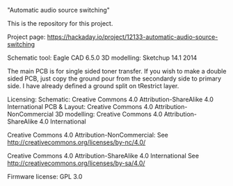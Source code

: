 "Automatic audio source switching"

This is the repository for this project.

Project page:
https://hackaday.io/project/12133-automatic-audio-source-switching

Schematic tool: Eagle CAD 6.5.0
3D modelling: Sketchup 14.1 2014

The main PCB is for single sided toner transfer.  If you wish to make a double sided
PCB, just copy the ground pour from the secondardy side to primary side.  I have already
defined a ground split on tRestrict layer.

Licensing:
Schematic: Creative Commons 4.0 Attribution-ShareAlike 4.0 International
PCB & Layout: Creative Commons 4.0 Attribution-NonCommercial
3D modelling: Creative Commons 4.0 Attribution-ShareAlike 4.0 International

Creative Commons 4.0 Attribution-NonCommercial:
See http://creativecommons.org/licenses/by-nc/4.0/

Creative Commons 4.0 Attribution-ShareAlike 4.0 International
See http://creativecommons.org/licenses/by-sa/4.0/

Firmware license: GPL 3.0
